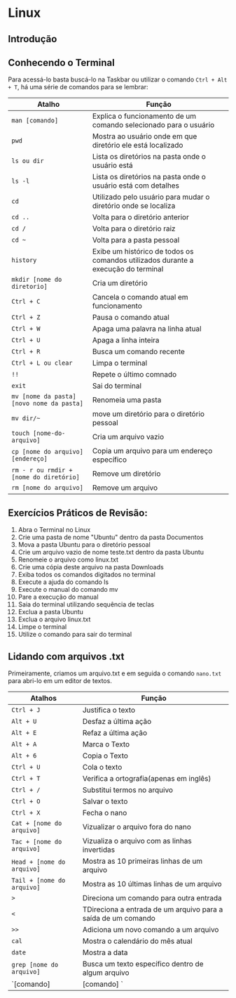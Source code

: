 # Linux 

## Introdução

## Conhecendo o Terminal

Para acessá-lo basta buscá-lo na Taskbar ou utilizar o comando `Ctrl + Alt + T`, há uma série de comandos para se lembrar:

| Atalho | Função | 
| --- | --- | 
| `man [comando]` | Explica o funcionamento de um comando selecionado para o usuário |
| `pwd` | Mostra ao usuário onde em que diretório ele está localizado | 
| `ls ou dir` | Lista os diretórios na pasta onde o usuário está |
| `ls -l` | Lista os diretórios na pasta onde o usuário está com detalhes |
| `cd` | Utilizado pelo usuário para mudar o diretório onde se localiza |
| `cd ..` | Volta para o diretório anterior |
| `cd /` | Volta para o diretório raiz |
| `cd ~` | Volta para a pasta pessoal |
| `history` | Exibe um histórico de todos os comandos utilizados durante a execução do terminal |
| `mkdir [nome do diretorio]` | Cria um diretório |
| `Ctrl + C` | Cancela o comando atual em funcionamento |
| `Ctrl + Z` | Pausa o comando atual |
| `Ctrl + W` | Apaga uma palavra na linha atual |
| `Ctrl + U` | Apaga a linha inteira |
| `Ctrl + R` | Busca um comando recente |
| `Ctrl + L ou clear` | Limpa o terminal |
| `!!` | Repete o último comnado | 
| `exit` | Sai do terminal |
| `mv [nome da pasta] [novo nome da pasta]` | Renomeia uma pasta |
| `mv dir/~` | move um diretório para o diretório pessoal |
| `touch [nome-do-arquivo]` | Cria um arquivo vazio |
| `cp [nome do arquivo] [endereço]` | Copia um arquivo para um endereço específico |
| `rm - r ou rmdir + [nome do diretório]` | Remove um diretório |
| `rm [nome do arquivo]` | Remove um arquivo |

## Exercícios Práticos de Revisão:
1. Abra o Terminal no Linux
2. Crie uma pasta de nome "Ubuntu" dentro da pasta Documentos
3. Mova a pasta Ubuntu para o diretório pessoal
4. Crie um arquivo vazio de nome teste.txt dentro da pasta Ubuntu
5. Renomeie o arquivo como linux.txt
6. Crie uma cópia deste arquivo na pasta Downloads
7. Exiba todos os comandos digitados no terminal
8. Execute a ajuda do comando ls
9. Execute o manual do comando mv
10. Pare a execução do manual
11. Saia do terminal utilizando sequência de teclas
12. Exclua a pasta Ubuntu
13. Exclua o arquivo linux.txt
14. Limpe o terminal
15. Utilize o comando para sair do terminal

## Lidando com arquivos .txt

Primeiramente, criamos um arquivo.txt e em seguida o comando `nano.txt` para abri-lo em um editor de textos.

| Atalhos | Função | 
| --- | --- | 
| `Ctrl + J` | Justifica o texto | 
| `Alt + U ` | Desfaz a última ação | 
| `Alt + E` | Refaz a última ação |
| `Alt + A` | Marca o Texto |
| `Alt + 6` | Copia o Texto | 
| `Ctrl + U` | Cola o texto |
| `Ctrl + T` | Verifica a ortografia(apenas em inglês) |
| `Ctrl + /` | Substitui termos no arquivo | 
| `Ctrl + O` | Salvar o texto | 
| `Ctrl + X` | Fecha o nano |
| `Cat + [nome do arquivo]` | Vizualizar o arquivo fora do nano |
| `Tac + [nome do arquivo]` | Vizualiza o arquivo com as linhas invertidas |
| `Head + [nome do arquivo]` | Mostra as 10 primeiras linhas de um arquivo |
| `Tail + [nome do arquivo]` | Mostra as 10 últimas linhas de um arquivo |
| `>` | Direciona um comando para outra entrada |
| `<` | TDireciona a entrada de um arquivo para a saída de um comando |
| `>>` | Adiciona um novo comando a um arquivo |
| `cal` | Mostra o calendário do mês atual | 
| `date` | Mostra a data |
| `grep [nome do arquivo]` | Busca um texto específico dentro de algum arquivo |
| `[comando] | [comando] ` | Possibilita usar dois comandos juntos |

